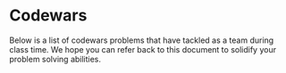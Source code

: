 # Codewars

Below is a list of codewars problems that have tackled as a team during class time. We hope you can refer back to this document to solidify your problem solving abilities.

